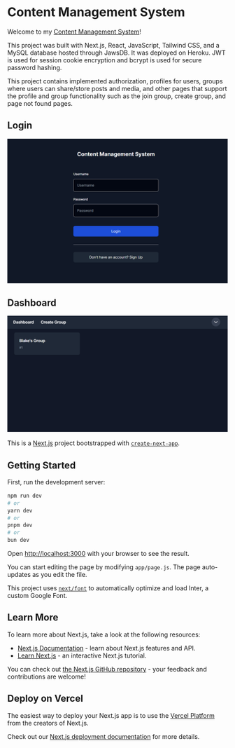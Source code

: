 # Content Management System

Welcome to my [Content Management System](https://content-management-system-32ddcdcefaf8.herokuapp.com/)!

This project was built with Next.js, React, JavaScript, Tailwind CSS, and a MySQL database hosted through JawsDB. It was deployed on Heroku. JWT is used for session cookie encryption and bcrypt is used for secure password hashing. 

This project contains implemented authorization, profiles for users, groups where users can share/store posts and media, and other pages that support the profile and group functionality such as the join group, create group, and page not found pages. 

## Login

![Login](https://github.com/blakeminix/blakeminix.com/blob/main/public/login.PNG)

## Dashboard

![Dashboard](https://github.com/blakeminix/blakeminix.com/blob/main/public/dashboard.PNG)


This is a [Next.js](https://nextjs.org/) project bootstrapped with [`create-next-app`](https://github.com/vercel/next.js/tree/canary/packages/create-next-app).

## Getting Started

First, run the development server:

```bash
npm run dev
# or
yarn dev
# or
pnpm dev
# or
bun dev
```

Open [http://localhost:3000](http://localhost:3000) with your browser to see the result.

You can start editing the page by modifying `app/page.js`. The page auto-updates as you edit the file.

This project uses [`next/font`](https://nextjs.org/docs/basic-features/font-optimization) to automatically optimize and load Inter, a custom Google Font.

## Learn More

To learn more about Next.js, take a look at the following resources:

- [Next.js Documentation](https://nextjs.org/docs) - learn about Next.js features and API.
- [Learn Next.js](https://nextjs.org/learn) - an interactive Next.js tutorial.

You can check out [the Next.js GitHub repository](https://github.com/vercel/next.js/) - your feedback and contributions are welcome!

## Deploy on Vercel

The easiest way to deploy your Next.js app is to use the [Vercel Platform](https://vercel.com/new?utm_medium=default-template&filter=next.js&utm_source=create-next-app&utm_campaign=create-next-app-readme) from the creators of Next.js.

Check out our [Next.js deployment documentation](https://nextjs.org/docs/deployment) for more details.
